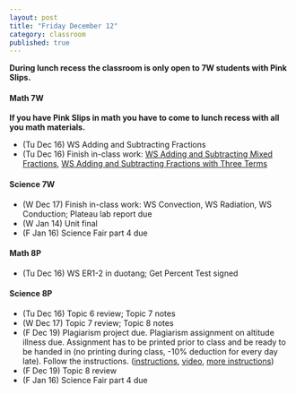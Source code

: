 ```yaml
---
layout: post
title: "Friday December 12"
category: classroom
published: true
---
```

<strong>During lunch recess the classroom is only open to 7W students with Pink Slips.</strong>

#### Math 7W
<strong>If you have Pink Slips in math you have to come to lunch recess with all you math materials.</strong>

* (Tu Dec 16) WS Adding and Subtracting Fractions
* (Tu Dec 16) Finish in-class work: [WS Adding and Subtracting Mixed Fractions](https://www.dropbox.com/s/6nbf6q2s42zhext/WS%20Adding%20and%20Subtracting%20Mixed%20Fractions.pdf?dl=0), [WS Adding and Subtracting Fractions with Three Terms](https://www.dropbox.com/s/2ug89u7swj5vdih/WS%20Adding%20and%20Subtracting%20Fractions%20with%20Three%20Terms.pdf?dl=0)

#### Science 7W
* (W Dec 17) Finish in-class work: WS Convection, WS Radiation, WS Conduction; Plateau lab report due
* (W Jan 14) Unit final
* (F Jan 16) Science Fair part 4 due

#### Math 8P
* (Tu Dec 16) WS ER1-2 in duotang; Get Percent Test signed

#### Science 8P
* (Tu Dec 16) Topic 6 review; Topic 7 notes
* (W Dec 17) Topic 7 review; Topic 8 notes
* (F Dec 19) Plagiarism project due. Plagiarism assignment on altitude illness due. Assignment has to be printed prior to class and be ready to be handed in (no printing during class, -10% deduction for every day late). Follow the instructions. ([instructions](https://www.dropbox.com/s/1itp2t9bc6txllf/Plagiarism%20Assignment%20on%20altitude%20illness.pdf?dl=0), [video](http://youtu.be/KUPNCBQw4o0), [more instructions](https://www.dropbox.com/s/372smqdc3lqz683/Instructions%20for%20finishing%20plagiarism%20assignment.pdf?dl=0))
* (F Dec 19) Topic 8 review
* (F Jan 16) Science Fair part 4 due


